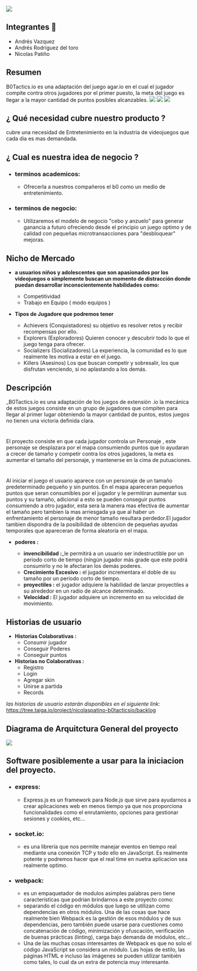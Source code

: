 
![](img/Untitled.png)



















## Integrantes 🔧


* Andrés Vazquez 
* Andrés Rodríguez del toro 
* Nicolas Patiño 

## Resumen
B0Tactics.io es una adaptación del juego agar.io en el cual el jugador compite contra otros jugadores por el primer puesto, la meta del juego es llegar a la mayor cantidad de puntos posibles alcanzables.
![](img/example.jpg)
![](img/juego.png)
![](img/tabla.png)

## ¿ Qué necesidad cubre nuestro producto ?
cubre una necesidad de Entretenimiento en la industria de videojuegos que cada dia es mas demandada.

## ¿ Cual es nuestra idea de negocio ?

   + ### terminos academicos:
       + Ofrecerla a nuestros compañeros el b0 como un medio de entretenimiento.
   + ### terminos de negocio:
       + Utilizaremos el modelo de negocio "cebo y anzuelo" para generar ganancia a futuro ofreciendo desde el principio un juego optimo          y de calidad con pequeñas microtransacciones para "desbloquear" mejoras.

 
## Nicho de Mercado
+ **a usuarios niños y adolescentes que son apasionados por los videojuegos o simplemente buscan un momento de distracción donde puedan desarrollar inconscientemente habilidades como:**

    + Competitividad
    + Trabajo en Equipo ( modo equipos )
    
+ **Tipos de Jugadore que podremos tener**

    + Achievers (Conquistadores) su objetivo es resolver retos y recibir recompensas por ello.
    + Explorers (Exploradores) Quieren conocer y descubrir todo lo que el juego tenga para ofrecer.
    + Socializers (Socializadores) La experiencia, la comunidad es lo que realmente les motiva a estar en el juego.
    + Killers (Asesinos) Los que buscan competir y sobresalir, los que disfrutan venciendo, si no aplastando a los demás.
    

## Descripción
_B0Tactics.io es una adaptación de los juegos de extensión .io la mecánica de estos juegos consiste en un grupo de jugadores que compiten para llegar al primer lugar obteniendo la mayor cantidad de puntos, estos juegos no tienen una victoria definida clara.
#
El proyecto consiste en que cada jugador controla un Personaje , este personaje se desplazara por el mapa consumiendo puntos que lo ayudaran a crecer de tamaño y competir contra los otros jugadores, la meta es aumentar el tamaño del personaje, y mantenerse en la cima de putuaciones.
#
Al iniciar el juego el usuario aparece con un personaje de un tamaño predeterminado pequeño y sin puntos. En el mapa apareceran pequeños puntos que seran consumibles por el jugador y le permitiran aumentar sus puntos y su tamaño, adicional a esto se pueden conseguir puntos consumiendo a otro jugador, esta sera la manera mas efectiva de aumentar el tamaño  pero tambien la mas arriesgada ya que al haber un enfrentamiento el personaje de menor tamaño resultara perdedor.El jugador tambien dispondra de la posibilidad de obtencion de pequeñas ayudas temporales que apareceran de forma aleatoria en el mapa.
* **poderes :**

  * **invencibilidad :**_le permitirá a un usuario ser indestructible por un periodo corto de tiempo (ningún jugador más grade que este                            podrá consumirlo y no le afectaran los demás poderes.
  * **Crecimiento Excesivo :** el jugador incrementara el doble de su tamaño por un periodo corto de tiempo.
  * **proyectiles :** el jugador adquiere la habilidad de lanzar proyectiles a su alrededor en un radio de alcance determinado.
  * **Velocidad :** El jugador adquiere un incremento en su velocidad de movimiento.


## Historias de usuario
* **Historias Colaborativas :**
   * Consumir jugador
   * Conseguir Poderes
   * Conseguir puntos
* **Historias no Colaborativas :**
   * Registro
   * Login
   * Agregar skin
   * Unirse a partida
   * Records


_las historias de usuario estarán disponibles en el siguiente link:_
https://tree.taiga.io/project/nicolaspatino-b0tacticsio/backlog


## Diagrama de Arquitctura General del proyecto


![](img/arquitectura.png)

## Software posiblemente a usar para la iniciacion del proyecto.

   + ### express:
       + Express.js es un framework para Node.js que sirve para ayudarnos a crear aplicaciones web en menos tiempo ya que nos
       proporciona funcionalidades como el  enrutamiento, opciones para gestionar sesiones y cookies, etc...
       
   + ### socket.io:
       + es una librería que nos permite manejar eventos en tiempo real mediante una conexión TCP y todo ello en JavaScript. Es
       realmente potente y podremos hacer que el real time en nuetra aplicacion sea realmente optimo.
       
   + ### webpack:
       + es un empaquetador de modulos asimples palabras pero tiene caracteristicas que podrian brindarnos a este proyecto como:
        + separando el código en módulos que luego se utilizan como dependencias en otros módulos. Una de las cosas que hace
           realmente bien Webpack es la gestión de esos módulos y de sus dependencias, pero también puede usarse para cuestiones como
           concatenación de código, minimización y ofuscación, verificación de buenas prácticas (linting), carga bajo demanda de
           módulos, etc...
        + Una de las muchas cosas interesantes de Webpack es que no solo el código JavaScript se considera un módulo. Las hojas de
        estilo, las páginas HTML e incluso las imágenes se pueden utilizar también como tales, lo cual da un extra de potencia muy
        interesante.

